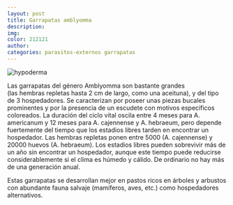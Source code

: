 ```yaml
---
layout: post
title: Garrapatas amblyomma
description:
img:
color: 212121
author:
categories: parasitos-externos garrapatas
---
```

![hypoderma]({{site.baseurl}}/images/image10.png)

Las garrapatas del género Amblyomma son bastante grandes (las hembras repletas hasta 2 cm de largo, como una aceituna), y del tipo de 3 hospedadores. Se caracterizan por poseer unas piezas bucales prominentes y por la presencia de un escudete con motivos específicos coloreados.
La duración del ciclo vital oscila entre 4 meses para A. americanum y 12 meses para A. cajennense y A. hebraeum, pero depende fuertemente del tiempo que los estadios libres tarden en encontrar un hospedador. Las hembras repletas ponen entre 5000 (A. cajennense) y 20000 huevos (A. hebraeum).
Los estadios libres pueden sobrevivir más de un año sin encontrar un hospedador, aunque este tiempo puede reducirse considerablemente si el clima es húmedo y cálido. De ordinario no hay más de una generación anual.

Estas garrapatas se desarrollan mejor en pastos ricos en árboles y arbustos con abundante fauna salvaje (mamíferos, aves, etc.) como hospedadores alternativos. 

